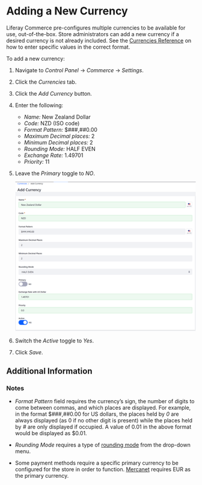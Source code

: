 # Adding a New Currency

Liferay Commerce pre-configures multiple currencies to be available for use, out-of-the-box. Store administrators can add a new currency if a desired currency is not already included. See the [Currencies Reference](./currencies-reference.md) on how to enter specific values in the correct format.

To add a new currency:

1. Navigate to _Control Panel_ → _Commerce_ → _Settings_.
1. Click the _Currencies_ tab.
1. Click the _Add Currency_ button.
1. Enter the following:
    * *Name:* New Zealand Dollar
    * *Code:* NZD (ISO code)
    * *Format Pattern:* $###,##0.00
    * *Maximum Decimal places:* 2
    * *Minimum Decimal places:* 2
    * *Rounding Mode:* HALF EVEN
    * *Exchange Rate:* 1.49701
    * *Priority:* 11
1. Leave the _Primary_ toggle to _NO_.

    ![Adding a currency](./adding-a-new-currency/images/01.png)

1. Switch the _Active_ toggle to _Yes_.
1. Click _Save_.

## Additional Information

### Notes

* _Format Pattern_ field requires the currency’s sign, the number of digits to come between commas, and which places are displayed. For example, in the format $###,##0.00 for US dollars, the places held by _0_ are always displayed (as 0 if no other digit is present) while the places held by _#_ are only displayed if occupied. A value of 0.01 in the above format would be displayed as $0.01.

* _Rounding Mode_ requires a type of [rounding mode](https://en.wikipedia.org/wiki/Rounding#Directed_rounding_to_an_integer) from the drop-down menu.

* Some payment methods require a specific primary currency to be configured for the store in order to function. [Mercanet](../../store-administration/configuring-payment-methods/mercanet.md) requires EUR as the primary currency.
